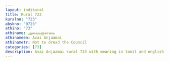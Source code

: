 ```yaml
---
layout: indikural
title: Kural 723
kuralno: "723"
abskno: "0723"
athino: "73"
athiname: அவையஞ்சாமை
athinameen: Avai Anjaamai
athinametr: Not to dread the Council
categories: [73]
description: Avai Anjaamai kural 723 with meaning in tamil and english 
---
```


